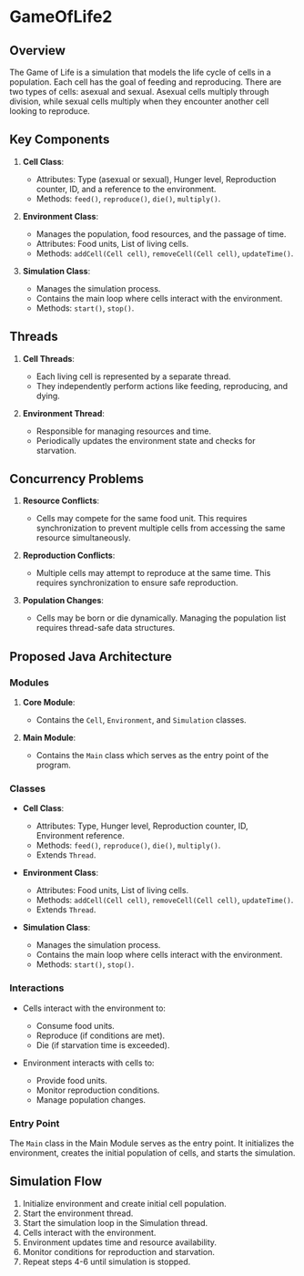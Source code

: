 # GameOfLife2

## Overview

The Game of Life is a simulation that models the life cycle of cells in a population. Each cell has the goal of feeding and reproducing. There are two types of cells: asexual and sexual. Asexual cells multiply through division, while sexual cells multiply when they encounter another cell looking to reproduce.

## Key Components

1. **Cell Class**:
   - Attributes: Type (asexual or sexual), Hunger level, Reproduction counter, ID, and a reference to the environment.
   - Methods: `feed()`, `reproduce()`, `die()`, `multiply()`.
   
2. **Environment Class**:
   - Manages the population, food resources, and the passage of time.
   - Attributes: Food units, List of living cells.
   - Methods: `addCell(Cell cell)`, `removeCell(Cell cell)`, `updateTime()`.
   
3. **Simulation Class**:
   - Manages the simulation process.
   - Contains the main loop where cells interact with the environment.
   - Methods: `start()`, `stop()`.

## Threads

1. **Cell Threads**:
   - Each living cell is represented by a separate thread.
   - They independently perform actions like feeding, reproducing, and dying.
   
2. **Environment Thread**:
   - Responsible for managing resources and time.
   - Periodically updates the environment state and checks for starvation.

## Concurrency Problems

1. **Resource Conflicts**:
   - Cells may compete for the same food unit. This requires synchronization to prevent multiple cells from accessing the same resource simultaneously.

2. **Reproduction Conflicts**:
   - Multiple cells may attempt to reproduce at the same time. This requires synchronization to ensure safe reproduction.

3. **Population Changes**:
   - Cells may be born or die dynamically. Managing the population list requires thread-safe data structures.

## Proposed Java Architecture

### Modules

1. **Core Module**:
   - Contains the `Cell`, `Environment`, and `Simulation` classes.

2. **Main Module**:
   - Contains the `Main` class which serves as the entry point of the program.

### Classes

- **Cell Class**:
  - Attributes: Type, Hunger level, Reproduction counter, ID, Environment reference.
  - Methods: `feed()`, `reproduce()`, `die()`, `multiply()`.
  - Extends `Thread`.

- **Environment Class**:
  - Attributes: Food units, List of living cells.
  - Methods: `addCell(Cell cell)`, `removeCell(Cell cell)`, `updateTime()`.
  - Extends `Thread`.

- **Simulation Class**:
  - Manages the simulation process.
  - Contains the main loop where cells interact with the environment.
  - Methods: `start()`, `stop()`.

### Interactions

- Cells interact with the environment to:
  - Consume food units.
  - Reproduce (if conditions are met).
  - Die (if starvation time is exceeded).

- Environment interacts with cells to:
  - Provide food units.
  - Monitor reproduction conditions.
  - Manage population changes.

### Entry Point

The `Main` class in the Main Module serves as the entry point. It initializes the environment, creates the initial population of cells, and starts the simulation.

## Simulation Flow

1. Initialize environment and create initial cell population.
2. Start the environment thread.
3. Start the simulation loop in the Simulation thread.
4. Cells interact with the environment.
5. Environment updates time and resource availability.
6. Monitor conditions for reproduction and starvation.
7. Repeat steps 4-6 until simulation is stopped.
